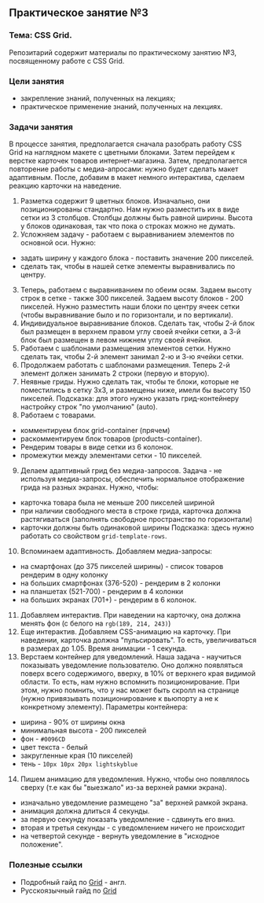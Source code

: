 ## Практическое занятие №3

### Тема: CSS Grid.

Репозитарий содержит материалы по практическому занятию №3, посвященному работе с CSS Grid.

### Цели занятия
- закрепление знаний, полученных на лекциях;
- практическое применение знаний, полученных на лекциях.

### Задачи занятия
В процессе занятия, предполагается сначала разобрать работу CSS Grid на наглядном макете с цветными блоками. Затем перейдем  к верстке карточек товаров интернет-магазина. Затем, предполагается повторение работы с медиа-апросами: нужно будет сделать макет адаптивным. После, добавим в макет немного интерактива, сделаем реакцию карточки на наведение.

1. Разметка содержит 9 цветных блоков. Изначально, они позиционированы стандартно. Нам нужно разместить их в виде сетки из 3 столбцов. Столбцы должны быть равной ширины. Высота у блоков одинаковая, так что пока о строках можно не думать.
2. Усложняем задачу - работаем с выравниванием элементов по основной оси. Нужно:
 - задать ширину у каждого блока - поставить значение 200 пикселей.
 - сделать так, чтобы в нашей сетке элементы выравнивались по центру.
3. Теперь, работаем с выравниванием по обеим осям. Задаем высоту строк в сетке - также 300 пикселей. Задаем высоту блоков - 200 пикселей. Нужно разместить наши блоки по центру ячеек сетки (чтобы выравнивание было и по горизонтали, и по вертикали).
4. Индивидуальное выравнивание блоков. Сделать так, чтобы 2-й блок был размещен в верхнем правом углу своей ячейки сетки, а 3-й блок был размещен в левом нижнем углу своей ячейки.
5. Работаем с шаблонами размещения элементов сетки. Нужно сделать так, чтобы 2-й элемент занимал 2-ю и 3-ю ячейки сетки.
6. Продолжаем работать с шаблонами размещения. Теперь 2-й элемент должен занимать 2 строки (первую и вторую).
7. Неявные гриды. Нужно сделать так, чтобы те блоки, которые не поместились в сетку 3х3, и размещены ниже, имели бы высоту 150 пикселей. Подсказка: для этого нужно указать грид-контейнеру настройку строк "по умолчанию" (auto).
8. Работаем с товарами.
 - комментируем блок grid-container (прячем)
 - раскомментируем блок товаров (products-container).
 - Рендерим товары в виде сетки из 6 колонок.
 - промежутки между элементами сетки - 10 пикселей.
9. Делаем адаптивный грид без медиа-запросов. Задача - не используя медиа-запросы, обеспечить нормальное отображение грида на разных экранах. Нужно, чтобы:
 - карточка товара была не меньше 200 пикселей шириной
 - при наличии свободного места в строке грида, карточка должна растягиваться (заполнять свободное пространство по горизонтали)
 - карточки должны быть одинаковой ширины
Подсказка: здесь нужно работать со свойством `grid-template-rows`.
10. Вспоминаем адаптивность. Добавляем медиа-запросы:
 - на смартфонах (до 375 пикселей ширины) - список товаров рендерим в одну колонку
 - на больших смартфонах (376-520) - рендерим в 2 колонки
 - на планшетах (521-700) - рендерим в 4 колонки
 - на больших экранах (701+) - рендерим в 6 колонок.
11. Добавляем интерактив. При наведении на карточку, она должна менять фон (с белого на `rgb(189, 214, 243)`)
12. Еще интерактив. Добавляем CSS-анимацию на карточку. При наведении, карточка должна "пульсировать". То есть, увеличиваться в размерах до 1.05. Время анимации - 1 секунда.
13. Верстаем контейнер для уведомлений. Наша задача - научиться показывать уведомление пользователю. Оно должно появляться поверх всего содержимого, вверху, в 10% от верхнего края видимой области. То есть, нам нужно вспомнить позиционирование. При этом, нужно помнить, что у нас может быть скролл на странице (нужно привязывать позиционирование к вьюпорту а не к конкретному элементу). Параметры контейнера:
 - ширина - 90% от ширины окна
 - минимальная высота - 200 пикселей
 - фон - `#0096CD`
 - цвет текста - белый
 - закругленные края (10 пикселей)
 - тень - `10px 10px 20px lightskyblue`
14. Пишем анимацию для уведомления. Нужно, чтобы оно появлялось сверху (т.е как бы "выезжало" из-за верхней рамки экрана).
 - изначально уведомление размещено "за" верхней рамкой экрана.
 - анимация должна длиться 4 секунды.
 - за первую секунду показать уведомление - сдвинуть его вниз.
 - вторая и третья секунды - с уведомлением ничего не происходит
 - на четвертой секунде - вернуть уведомление в "исходное положение".

### Полезные ссылки
 - Подробный гайд по [Grid](https://css-tricks.com/snippets/css/complete-guide-grid/) - англ.
 - Русскоязычный гайд по [Grid](https://medium.com/@stasonmars/%D0%B2%D0%B5%CC%88%D1%80%D1%81%D1%82%D0%BA%D0%B0-%D0%BD%D0%B0-grid-%D0%B2-css-%D0%BF%D0%BE%D0%BB%D0%BD%D0%BE%D0%B5-%D1%80%D1%83%D0%BA%D0%BE%D0%B2%D0%BE%D0%B4%D1%81%D1%82%D0%B2%D0%BE-%D0%B8-%D1%81%D0%BF%D1%80%D0%B0%D0%B2%D0%BE%D1%87%D0%BD%D0%B8%D0%BA-220508316f8b)
